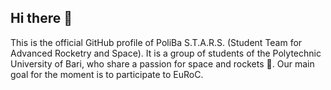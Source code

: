 ## Hi there 👋

<!--

**Here are some ideas to get you started:**

🙋‍♀️ A short introduction - what is your organization all about?
🌈 Contribution guidelines - how can the community get involved?
👩‍💻 Useful resources - where can the community find your docs? Is there anything else the community should know?
🍿 Fun facts - what does your team eat for breakfast?
🧙 Remember, you can do mighty things with the power of [Markdown](https://docs.github.com/github/writing-on-github/getting-started-with-writing-and-formatting-on-github/basic-writing-and-formatting-syntax)
-->

This is the official GitHub profile of PoliBa S.T.A.R.S. (Student Team for Advanced Rocketry and Space). It is a group of students of the Polytechnic University of Bari, who share a passion for space and rockets 🚀. Our main goal for the moment is to participate to EuRoC.
